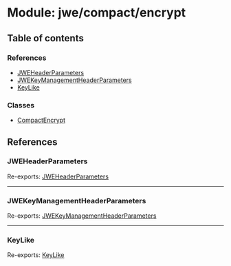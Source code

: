 # Module: jwe/compact/encrypt

## Table of contents

### References

- [JWEHeaderParameters](jwe_compact_encrypt.md#jweheaderparameters)
- [JWEKeyManagementHeaderParameters](jwe_compact_encrypt.md#jwekeymanagementheaderparameters)
- [KeyLike](jwe_compact_encrypt.md#keylike)

### Classes

- [CompactEncrypt](../classes/jwe_compact_encrypt.CompactEncrypt.md)

## References

### JWEHeaderParameters

Re-exports: [JWEHeaderParameters](../interfaces/types.JWEHeaderParameters.md)

___

### JWEKeyManagementHeaderParameters

Re-exports: [JWEKeyManagementHeaderParameters](../interfaces/types.JWEKeyManagementHeaderParameters.md)

___

### KeyLike

Re-exports: [KeyLike](../types/types.KeyLike.md)
